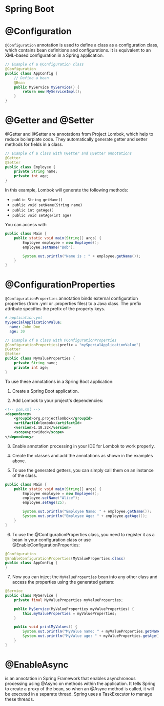 # Spring Boot



# @Configuration

`@Configuration` annotation is used to define a class as a configuration class, which contains bean definitions and configurations. It is equivalent to an XML-based configuration in a Spring application.

```java
// Example of a @Configuration class
@Configuration
public class AppConfig {
    // Define a bean
    @Bean
    public MyService myService() {
        return new MyServiceImpl();
    }
}
```

# @Getter and @Setter

@Getter and @Setter are annotations from Project Lombok, which help to reduce boilerplate code. They automatically generate getter and setter methods for fields in a class.

```java
// Example of a class with @Getter and @Setter annotations
@Getter
@Setter
public class Employee {
    private String name;
    private int age;
}

```  

In this example, Lombok will generate the following methods:

- `public String getName()`
- `public void setName(String name)`
- `public int getAge()`
- `public void setAge(int age)`


You can access with 

```java
public class Main {
    public static void main(String[] args) {
        Employee employee = new Employee();
        employee.setName("Bob");

        System.out.println("Name is : " + employee.getName());
    }
}
```    

# @ConfigurationProperties

`@ConfigurationProperties` annotation binds external configuration properties (from .yml or .properties files) to a Java class. The prefix attribute specifies the prefix of the property keys.  

```yaml
# application.yml
mySpecialApplicationValue:
  name: John Doe
  age: 30
```

```java
// Example of a class with @ConfigurationProperties
@ConfigurationProperties(prefix = "mySpecialApplicationValue")
@Getter
@Setter
public class MyValueProperties {
    private String name;
    private int age;
}
```


To use these annotations in a Spring Boot application:

1. Create a Spring Boot application.

2. Add Lombok to your project's dependencies:

```xml
<!-- pom.xml -->
<dependency>
    <groupId>org.projectlombok</groupId>
    <artifactId>lombok</artifactId>
    <version>1.18.22</version>
    <scope>provided</scope>
</dependency>

```

3. Enable annotation processing in your IDE for Lombok to work properly.

4. Create the classes and add the annotations as shown in the examples above.

5. To use the generated getters, you can simply call them on an instance of the class.

```java
public class Main {
    public static void main(String[] args) {
        Employee employee = new Employee();
        employee.setName("Alice");
        employee.setAge(25);

        System.out.println("Employee Name: " + employee.getName());
        System.out.println("Employee Age: " + employee.getAge());
    }
}

```

6. To use the @ConfigurationProperties class, you need to register it as a bean in your configuration class or use @EnableConfigurationProperties:

```java
@Configuration
@EnableConfigurationProperties(MyValueProperties.class)
public class AppConfig {
}

```  

7. Now you can inject the `MyValueProperties` bean into any other class and access the properties using the generated getters:

```java
@Service
public class MyService {
    private final MyValueProperties myValueProperties;

    public MyService(MyValueProperties myValueProperties) {
        this.myValueProperties = myValueProperties;
    }

    public void printMyValues() {
        System.out.println("MyValue name: " + myValueProperties.getName());
        System.out.println("MyValue age: " + myValueProperties.getAge());
    }
}

```



# @EnableAsync 

is an annotation in Spring Framework that enables asynchronous processing using @Async on methods within the application. It tells Spring to create a proxy of the bean, so when an @Async method is called, it will be executed in a separate thread. Spring uses a TaskExecutor to manage these threads.
